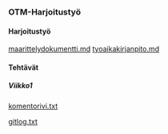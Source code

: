 ### OTM-Harjoitustyö

#### Harjoitustyö

[maarittelydokumentti.md](https://github.com/JukkaRautaoja/otm-harjoitustyo/blob/master/dokumentointi/maarittelydokumentti.md)
[tyoaikakirjanpito.md](https://github.com/JukkaRautaoja/otm-harjoitustyo/blob/master/dokumentointi/tyoaikakirjanpito.md)

#### Tehtävät
##### Viikko1
[komentorivi.txt](https://github.com/JukkaRautaoja/otm-harjoitustyo/blob/master/laskarit/viikko1/komentorivi.txt)

[gitlog.txt](https://github.com/JukkaRautaoja/otm-harjoitustyo/blob/master/laskarit/viikko1/gitlog.txt)



